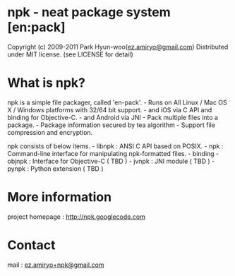 npk - neat package system [en:pack]
===================================

Copyright (c) 2009-2011 Park Hyun-woo(ez.amiryo@gmail.com)
Distributed under MIT license. (see LICENSE for detail)



# What is npk?

npk is a simple file packager, called 'en-pack'.
    - Runs on All Linux / Mac OS X / Windows platforms with 32/64 bit support.
        - and iOS via C API and binding for Objective-C.
        - and Android via JNI
    - Pack multiple files into a package.
    - Package information secured by tea algorithm
    - Support file compression and encryption.

npk consists of below items.
    - libnpk : ANSI C API based on POSIX.
    - npk : Command-line interface for manipulating npk-formatted files.
    - binding
        - objnpk : Interface for Objective-C ( TBD )
        - jvnpk : JNI module ( TBD )
        - pynpk : Python extension ( TBD )



# More information

project homepage : http://npk.googlecode.com



# Contact

mail : ez.amiryo+npk@gmail.com
